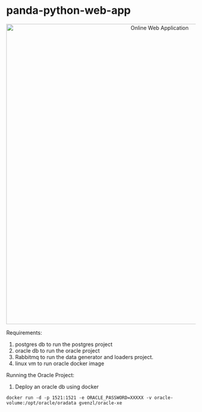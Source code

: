 # panda-python-web-app

<p align="center">
<img src="templates/panda.png" width="800" alt="Online Web Application" />
</p>


Requirements:
1. postgres db to run the postgres project
2. oracle db to run the oracle project
3. Rabbitmq to run the data generator and loaders project.
4. linux vm to run oracle docker image


Running the Oracle Project:
1. Deploy an oracle db using docker
```
docker run -d -p 1521:1521 -e ORACLE_PASSWORD=XXXXX -v oracle-volume:/opt/oracle/oradata gvenzl/oracle-xe
```
